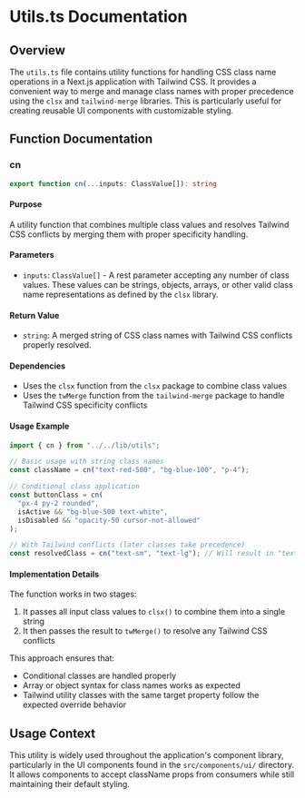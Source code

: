 # Utils.ts Documentation

## Overview

The `utils.ts` file contains utility functions for handling CSS class name operations in a Next.js application with Tailwind CSS. It provides a convenient way to merge and manage class names with proper precedence using the `clsx` and `tailwind-merge` libraries. This is particularly useful for creating reusable UI components with customizable styling.

## Function Documentation

### cn

```typescript
export function cn(...inputs: ClassValue[]): string
```

#### Purpose
A utility function that combines multiple class values and resolves Tailwind CSS conflicts by merging them with proper specificity handling.

#### Parameters
- `inputs`: `ClassValue[]` - A rest parameter accepting any number of class values. These values can be strings, objects, arrays, or other valid class name representations as defined by the `clsx` library.

#### Return Value
- `string`: A merged string of CSS class names with Tailwind CSS conflicts properly resolved.

#### Dependencies
- Uses the `clsx` function from the `clsx` package to combine class values
- Uses the `twMerge` function from the `tailwind-merge` package to handle Tailwind CSS specificity conflicts

#### Usage Example
```typescript
import { cn } from "../../lib/utils";

// Basic usage with string class names
const className = cn("text-red-500", "bg-blue-100", "p-4");

// Conditional class application
const buttonClass = cn(
  "px-4 py-2 rounded",
  isActive && "bg-blue-500 text-white",
  isDisabled && "opacity-50 cursor-not-allowed"
);

// With Tailwind conflicts (later classes take precedence)
const resolvedClass = cn("text-sm", "text-lg"); // Will result in "text-lg"
```

#### Implementation Details
The function works in two stages:
1. It passes all input class values to `clsx()` to combine them into a single string
2. It then passes the result to `twMerge()` to resolve any Tailwind CSS conflicts

This approach ensures that:
- Conditional classes are handled properly
- Array or object syntax for class names works as expected
- Tailwind utility classes with the same target property follow the expected override behavior

## Usage Context

This utility is widely used throughout the application's component library, particularly in the UI components found in the `src/components/ui/` directory. It allows components to accept className props from consumers while still maintaining their default styling.